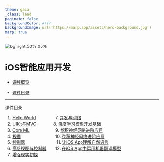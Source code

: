 ```yaml
---
theme: gaia
_class: lead
paginate: false
backgroundColor: #fff
backgroundImage: url('https://marp.app/assets/hero-background.jpg')
marp: true
---
```


![bg right:50% 90%](https://docs-assets.developer.apple.com/published/0c6f70c9aa2bc6bc3af552ecdfe73700/110/overview-hero@2x.png)
# iOS智能应用开发

- [课程概览](0.html)

- [课件目录](#2)

---

课件目录

1. [Hello World](1.html) &nbsp;&emsp;&emsp;&emsp;&emsp;7. [并发与网络](7.html)
2. [UIKit与MVC](2.html)&emsp;&emsp;&emsp;&emsp;8. [深度学习模型开发基础](8.html)
3. [Core ML](3.html)&emsp;&emsp;&emsp;&emsp;&emsp;&emsp;9. [卷积神经网络进阶应用](9.html)
4. [视图](4.html)&emsp;&emsp;&emsp;&emsp;&emsp;&emsp;&emsp;&emsp;10. [卷积神经网络进阶应用](10.html)
5. [控制器](5.html) &emsp;&emsp;&emsp;&emsp;&emsp;&emsp;&emsp;11. [让iOS App理解自然语言](11.html)
6. [高级视图与控制器](6.html)&emsp;&emsp;12. [在iOS App中运用机器翻译模型](12.html)
13. [增强现实初探](13.html)
